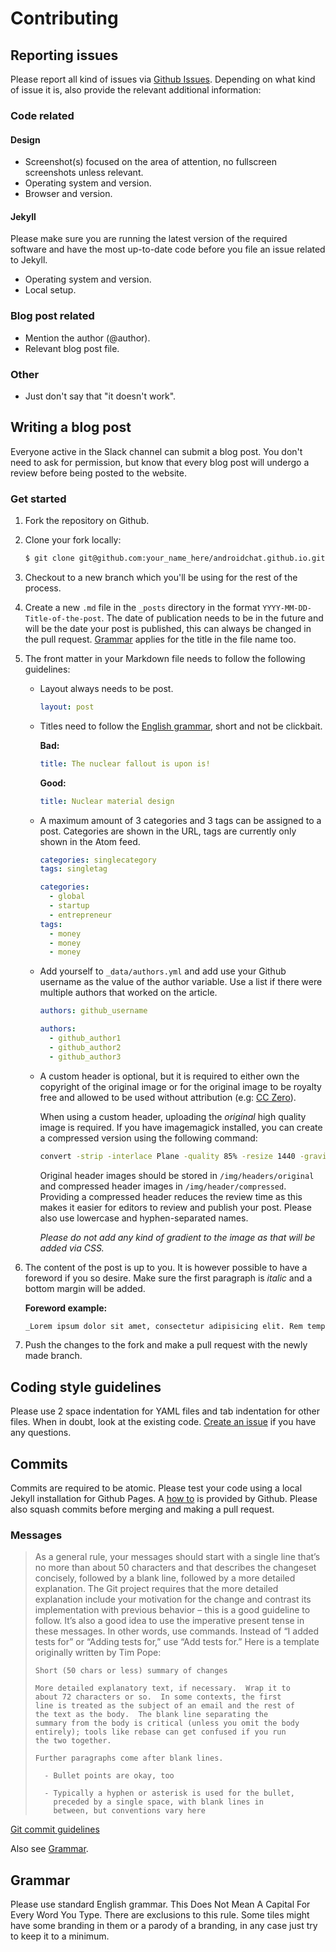 # Contributing

## Reporting issues

Please report all kind of issues via [Github Issues](https://github.com/androidchat/androidchat.github.io/issues). Depending on what kind of issue it is, also provide the relevant additional information:

### Code related

#### Design

* Screenshot(s) focused on the area of attention, no fullscreen screenshots unless relevant.
* Operating system and version.
* Browser and version.

#### Jekyll

Please make sure you are running the latest version of the required software and have the most up-to-date code before you file an issue related to Jekyll.

* Operating system and version.
* Local setup.

### Blog post related

* Mention the author (@author).
* Relevant blog post file.

### Other

* Just don't say that "it doesn't work".

## Writing a blog post

Everyone active in the Slack channel can submit a blog post. You don't need to ask for permission, but know that every blog post will undergo a review before being posted to the website.

### Get started

1. Fork the repository on Github.
2. Clone your fork locally:
	```bash
	$ git clone git@github.com:your_name_here/androidchat.github.io.git
	```

3. Checkout to a new branch which you'll be using for the rest of the process.
4. Create a new `.md` file in the `_posts` directory in the format `YYYY-MM-DD-Title-of-the-post`. The date of publication needs to be in the future and will be the date your post is published, this can always be changed in the pull request. [Grammar](#grammar) applies for the title in the file name too.
5. The front matter in your Markdown file needs to follow the following guidelines:
	* Layout always needs to be post.
		```yaml
		layout: post
		```

	* Titles need to follow the [English grammar](#grammar), short and not be clickbait.

		**Bad:**
		```yaml
		title: The nuclear fallout is upon is!
		```

		**Good:**
		```yaml
		title: Nuclear material design
		```

	* A maximum amount of 3 categories and 3 tags can be assigned to a post. Categories are shown in the URL, tags are currently only shown in the Atom feed.

		```yaml
		categories: singlecategory
		tags: singletag
		```

		```yaml
		categories:
		  - global
		  - startup
		  - entrepreneur
		tags:
		  - money
		  - money
		  - money
		```

	* Add yourself to `_data/authors.yml` and add use your Github username as the value of the author variable. Use a list if there were multiple authors that worked on the article.

		```yaml
		authors: github_username
		```


		```yaml
		authors:
		  - github_author1
		  - github_author2
		  - github_author3
		```

	* A custom header is optional, but it is required to either own the copyright of the original image or for the original image to be royalty free and allowed to be used without attribution (e.g: [CC Zero](https://creativecommons.org/publicdomain/zero/1.0/)).

		When using a custom header, uploading the *original* high quality image is required. If you have imagemagick installed, you can create a compressed version using the following command:

		```bash
		convert -strip -interlace Plane -quality 85% -resize 1440 -gravity center -crop '1440x480+0+0' source.jpg destination.jpg
		```

		Original header images should be stored in `/img/headers/original` and compressed header images in `/img/header/compressed`. Providing a compressed header reduces the review time as this makes it easier for editors to review and publish your post. Please also use lowercase and hyphen-separated names.

		_Please do not add any kind of gradient to the image as that will be added via CSS._

6. The content of the post is up to you. It is however possible to have a foreword if you so desire. Make sure the first paragraph is _italic_ and a bottom margin will be added.

	**Foreword example:**
	```markdown
	_Lorem ipsum dolor sit amet, consectetur adipisicing elit. Rem tempore similique esse dolorem aliquam, commodi id nam, maiores qui eveniet minima a accusamus consequatur quam. Eius ducimus, quo corporis illo._
	```

7. Push the changes to the fork and make a pull request with the newly made branch.

## Coding style guidelines

Please use 2 space indentation for YAML files and tab indentation for other files. When in doubt, look at the existing code. [Create an issue](#reporting-issues) if you have any questions.

## Commits

Commits are required to be atomic. Please test your code using a local Jekyll installation for Github Pages. A [how to](https://help.github.com/articles/using-jekyll-with-pages/) is provided by Github. Please also squash commits before merging and making a pull request.

### Messages

> As a general rule, your messages should start with a single line that’s no more than about 50 characters and that describes the changeset concisely, followed by a blank line, followed by a more detailed explanation. The Git project requires that the more detailed explanation include your motivation for the change and contrast its implementation with previous behavior – this is a good guideline to follow. It’s also a good idea to use the imperative present tense in these messages. In other words, use commands. Instead of “I added tests for” or “Adding tests for,” use “Add tests for.” Here is a template originally written by Tim Pope:
>
> ```
> Short (50 chars or less) summary of changes
>
> More detailed explanatory text, if necessary.  Wrap it to
> about 72 characters or so.  In some contexts, the first
> line is treated as the subject of an email and the rest of
> the text as the body.  The blank line separating the
> summary from the body is critical (unless you omit the body
> entirely); tools like rebase can get confused if you run
> the two together.
>
> Further paragraphs come after blank lines.
>
>   - Bullet points are okay, too
>
>   - Typically a hyphen or asterisk is used for the bullet,
>     preceded by a single space, with blank lines in
>     between, but conventions vary here
> ```

[Git commit guidelines](https://git-scm.com/book/ch5-2.html)

Also see [Grammar](#grammar).

## Grammar

Please use standard English grammar. This Does Not Mean A Capital For Every Word You Type. There are exclusions to this rule. Some tiles might have some branding in them or a parody of a branding, in any case just try to keep it to a minimum.
